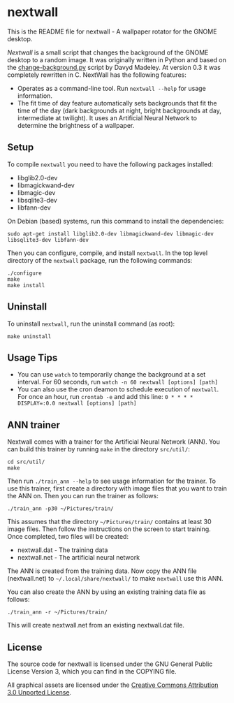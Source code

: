 # nextwall

This is the README file for nextwall - A wallpaper rotator for the GNOME
desktop.

*Nextwall* is a small script that changes the background of the GNOME desktop
to a random image. It was originally written in Python and based on the
[change-background.py](http://oracle.bridgewayconsulting.com.au/~danni/misc/change-background-py.html)
script by Davyd Madeley. At version 0.3 it was completely rewritten in C.
NextWall has the following features:

* Operates as a command-line tool. Run `nextwall --help` for
  usage information.
* The fit time of day feature automatically sets backgrounds that fit the time
  of the day (dark backgrounds at night, bright backgrounds at day,
  intermediate at twilight). It uses an Artificial Neural Network to determine
  the brightness of a wallpaper.


## Setup

To compile `nextwall` you need to have the following packages installed:

* libglib2.0-dev
* libmagickwand-dev
* libmagic-dev
* libsqlite3-dev
* libfann-dev

On Debian (based) systems, run this command to install the dependencies:

    sudo apt-get install libglib2.0-dev libmagickwand-dev libmagic-dev libsqlite3-dev libfann-dev

Then you can configure, compile, and install `nextwall`. In the top level
directory of the `nextwall` package, run the following commands:

    ./configure
    make
    make install


## Uninstall

To uninstall `nextwall`, run the uninstall command (as root):

    make uninstall


## Usage Tips

* You can use `watch` to temporarily change the background at a set interval.
  For 60 seconds, run `watch -n 60 nextwall [options] [path]`
* You can also use the cron deamon to schedule execution of `nextwall`. For
  once an hour, run `crontab -e` and add this line:
  ``0 * * * * DISPLAY=:0.0 nextwall [options] [path]``


## ANN trainer

Nextwall comes with a trainer for the Artificial Neural Network (ANN). You can
build this trainer by running `make` in the directory `src/util/`:

    cd src/util/
	make

Then run `./train_ann --help` to see usage information for the trainer. To use
this trainer, first create a directory with image files that you want to train
the ANN on. Then you can run the trainer as follows:

    ./train_ann -p30 ~/Pictures/train/

This assumes that the directory `~/Pictures/train/` contains at least 30 image
files. Then follow the instructions on the screen to start training. Once
completed, two files will be created:

* nextwall.dat - The training data
* nextwall.net - The artificial neural network

The ANN is created from the training data. Now copy the ANN file (nextwall.net)
to `~/.local/share/nextwall/` to make `nextwall` use this ANN.

You can also create the ANN by using an existing training data file as
follows:

    ./train_ann -r ~/Pictures/train/

This will create nextwall.net from an existing nextwall.dat file.

## License

The source code for nextwall is licensed under the GNU General Public License
Version 3, which you can find in the COPYING file.

All graphical assets are licensed under the
[Creative Commons Attribution 3.0 Unported License](http://creativecommons.org/licenses/by/3.0/).

